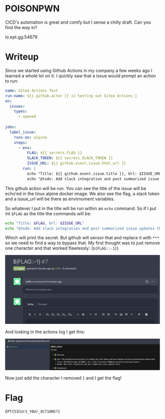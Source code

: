 # POISONPWN

CICD's automation is great and comfy but I sense a chilly draft. Can you find the way in?

io.ept.gg:54679

# Writeup

Since we started using Github Actions in my company a few weeks ago I learned a whole lot on it. I quickly saw that a issue would prompt an action to run:

```yaml
name: Gitea Actions Test
run-name: ${{ github.actor }} is testing out Gitea Actions 🚀
on:
  issues:
    types:
      - opened

jobs:
  label_issue:
    runs-on: alpine
    steps:
      - env:
          FLAG: ${{ secrets.FLAG }}
          SLACK_TOKEN: ${{ secrets.SLACK_TOKEN }}
          ISSUE_URL: ${{ github.event.issue.html_url }}
        run: |
          echo "Title: ${{ github.event.issue.title }}, Url: $ISSUE_URL"
          echo "@todo: Add slack integration and post summarized issue updates there"
```

This github action will be run. You can see the title of the issue will be echo'ed in the linux alpine docker image. We also see the flag, a slack token and a issue_url will be there as envirnoment variables.

So whatever I put in the title will be run within an `echo` command. So if I put int `$FLAG` as the title the commands will be:

```bash
echo "Title: $FLAG, Url: $ISSUE_URL"
echo "@todo: Add slack integration and post summarized issue updates there $FLAG:"
```

Which will print the secret. But github will sensor that and replace it with `***` so we need to find a way to bypass that. My first thought was to just remove one character and that worked flawlessly: (`${FLAG::-1}`)

![injection](ss-inject.png)

And looking in the actions log I get this:

![flag](ss-flag.png)

Now just add the character I removed `}` and I get the flag! 

# Flag

```
EPT{53CUr3_Y0Ur_4C710N5?}
```